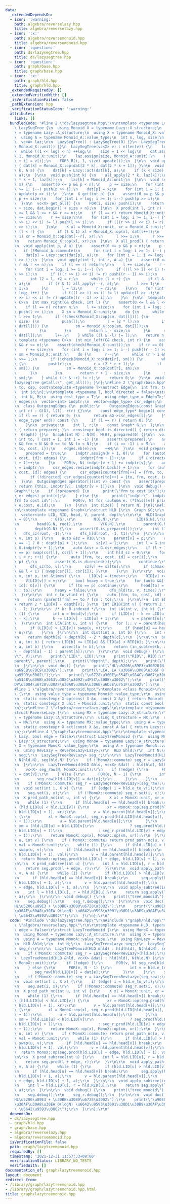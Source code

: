 ```yaml
---
data:
  _extendedDependsOn:
  - icon: ':warning:'
    path: algebra/reverselazy.hpp
    title: algebra/reverselazy.hpp
  - icon: ':x:'
    path: algebra/reversemonoid.hpp
    title: algebra/reversemonoid.hpp
  - icon: ':question:'
    path: ds/lazysegtree.hpp
    title: ds/lazysegtree.hpp
  - icon: ':question:'
    path: graph/base.hpp
    title: graph/base.hpp
  - icon: ':x:'
    path: graph/hld.hpp
    title: graph/hld.hpp
  _extendedRequiredBy: []
  _extendedVerifiedWith: []
  _isVerificationFailed: false
  _pathExtension: hpp
  _verificationStatusIcon: ':warning:'
  attributes:
    links: []
  bundledCode: "#line 2 \"ds/lazysegtree.hpp\"\n\ntemplate <typename Lazy>\nstruct\
    \ LazySegTree {\n  using Monoid_X = typename Lazy::X_structure;\n  using Monoid_A\
    \ = typename Lazy::A_structure;\n  using X = typename Monoid_X::value_type;\n\
    \  using A = typename Monoid_A::value_type;\n  int n, log, size;\n  vc<X> dat;\n\
    \  vc<A> laz;\n\n  LazySegTree() : LazySegTree(0) {}\n  LazySegTree(int n) : LazySegTree(vc<X>(n,\
    \ Monoid_X::unit)) {}\n  LazySegTree(vc<X> v) : n(len(v)) {\n    log = 1;\n  \
    \  while ((1 << log) < n) ++log;\n    size = 1 << log;\n    dat.assign(size <<\
    \ 1, Monoid_X::unit);\n    laz.assign(size, Monoid_A::unit);\n    FOR(i, n) dat[size\
    \ + i] = v[i];\n    FOR3_R(i, 1, size) update(i);\n  }\n\n  void update(int k)\
    \ { dat[k] = Monoid_X::op(dat[2 * k], dat[2 * k + 1]); }\n\n  void all_apply(int\
    \ k, A a) {\n    dat[k] = Lazy::act(dat[k], a);\n    if (k < size) laz[k] = Monoid_A::op(laz[k],\
    \ a);\n  }\n\n  void push(int k) {\n    all_apply(2 * k, laz[k]);\n    all_apply(2\
    \ * k + 1, laz[k]);\n    laz[k] = Monoid_A::unit;\n  }\n\n  void set(int p, X\
    \ x) {\n    assert(0 <= p && p < n);\n    p += size;\n    for (int i = log; i\
    \ >= 1; i--) push(p >> i);\n    dat[p] = x;\n    for (int i = 1; i <= log; i++)\
    \ update(p >> i);\n  }\n\n  X get(int p) {\n    assert(0 <= p && p < n);\n   \
    \ p += size;\n    for (int i = log; i >= 1; i--) push(p >> i);\n    return dat[p];\n\
    \  }\n\n  vc<X> get_all() {\n    FOR(i, size) push(i);\n    return {dat.begin()\
    \ + size, dat.begin() + size + n};\n  }\n\n  X prod(int l, int r) {\n    assert(0\
    \ <= l && l <= r && r <= n);\n    if (l == r) return Monoid_X::unit;\n\n    l\
    \ += size;\n    r += size;\n\n    for (int i = log; i >= 1; i--) {\n      if (((l\
    \ >> i) << i) != l) push(l >> i);\n      if (((r >> i) << i) != r) push((r - 1)\
    \ >> i);\n    }\n\n    X xl = Monoid_X::unit, xr = Monoid_X::unit;\n    while\
    \ (l < r) {\n      if (l & 1) xl = Monoid_X::op(xl, dat[l++]);\n      if (r &\
    \ 1) xr = Monoid_X::op(dat[--r], xr);\n      l >>= 1;\n      r >>= 1;\n    }\n\
    \n    return Monoid_X::op(xl, xr);\n  }\n\n  X all_prod() { return dat[1]; }\n\
    \n  void apply(int p, A a) {\n    assert(0 <= p && p < n);\n    p += size;\n \
    \   if (!Monoid_A::commute)\n      for (int i = log; i >= 1; i--) push(p >> i);\n\
    \    dat[p] = Lazy::act(dat[p], a);\n    for (int i = 1; i <= log; i++) update(p\
    \ >> i);\n  }\n\n  void apply(int l, int r, A a) {\n    assert(0 <= l && l <=\
    \ r && r <= n);\n    if (l == r) return;\n\n    l += size;\n    r += size;\n\n\
    \    for (int i = log; i >= 1; i--) {\n      if (((l >> i) << i) != l) push(l\
    \ >> i);\n      if (((r >> i) << i) != r) push((r - 1) >> i);\n    }\n\n    {\n\
    \      int l2 = l, r2 = r;\n      while (l < r) {\n        if (l & 1) all_apply(l++,\
    \ a);\n        if (r & 1) all_apply(--r, a);\n        l >>= 1;\n        r >>=\
    \ 1;\n      }\n      l = l2;\n      r = r2;\n    }\n\n    for (int i = 1; i <=\
    \ log; i++) {\n      if (((l >> i) << i) != l) update(l >> i);\n      if (((r\
    \ >> i) << i) != r) update((r - 1) >> i);\n    }\n  }\n\n  template <typename\
    \ C>\n  int max_right(C& check, int l) {\n    assert(0 <= l && l <= n);\n    assert(check(Monoid_X::unit));\n\
    \    if (l == n) return n;\n    l += size;\n    for (int i = log; i >= 1; i--)\
    \ push(l >> i);\n    X sm = Monoid_X::unit;\n    do {\n      while (l % 2 == 0)\
    \ l >>= 1;\n      if (!check(Monoid_X::op(sm, dat[l]))) {\n        while (l <\
    \ size) {\n          push(l);\n          l = (2 * l);\n          if (check(Monoid_X::op(sm,\
    \ dat[l]))) {\n            sm = Monoid_X::op(sm, dat[l]);\n            l++;\n\
    \          }\n        }\n        return l - size;\n      }\n      sm = Monoid_X::op(sm,\
    \ dat[l]);\n      l++;\n    } while ((l & -l) != l);\n    return n;\n  }\n\n \
    \ template <typename C>\n  int min_left(C& check, int r) {\n    assert(0 <= r\
    \ && r <= n);\n    assert(check(Monoid_X::unit));\n    if (r == 0) return 0;\n\
    \    r += size;\n    for (int i = log; i >= 1; i--) push((r - 1) >> i);\n    X\
    \ sm = Monoid_X::unit;\n    do {\n      r--;\n      while (r > 1 && (r % 2)) r\
    \ >>= 1;\n      if (!check(Monoid_X::op(dat[r], sm))) {\n        while (r < size)\
    \ {\n          push(r);\n          r = (2 * r + 1);\n          if (check(Monoid_X::op(dat[r],\
    \ sm))) {\n            sm = Monoid_X::op(dat[r], sm);\n            r--;\n    \
    \      }\n        }\n        return r + 1 - size;\n      }\n      sm = Monoid_X::op(dat[r],\
    \ sm);\n    } while ((r & -r) != r);\n    return 0;\n  }\n\n  void debug() { print(\"\
    lazysegtree getall:\", get_all()); }\n};\n#line 2 \"graph/base.hpp\"\n\n// frm,\
    \ to, cap, cost\ntemplate <typename T>\nstruct Edge{\n  int frm, to;\n  T cost;\n\
    \  int id;\n};\n\ntemplate <typename T, bool directed = false>\nstruct Graph {\n\
    \  int N, M;\n  using cost_type = T;\n  using edge_type = Edge<T>;\n  vector<edge_type>\
    \ edges;\n  vector<int> indptr;\n  vector<edge_type> csr_edges;\n  bool prepared;\n\
    \n  class OutgoingEdges {\n  public:\n    OutgoingEdges(const Graph* G, int l,\
    \ int r) : G(G), l(l), r(r) {}\n\n    const edge_type* begin() const {\n     \
    \ if (l == r) { return 0; }\n      return &G->csr_edges[l];\n    }\n\n    const\
    \ edge_type* end() const {\n      if (l == r) { return 0; }\n      return &G->csr_edges[r];\n\
    \    }\n\n  private:\n    int l, r;\n    const Graph* G;\n  };\n\n  bool is_prepared()\
    \ { return prepared; }\n  constexpr bool is_directed() { return directed; }\n\n\
    \  Graph() {}\n  Graph(int N) : N(N), M(0), prepared(0) {}\n\n  void add(int frm,\
    \ int to, T cost = 1, int i = -1) {\n    assert(!prepared);\n    assert(0 <= frm\
    \ && frm < N && 0 <= to && to < N);\n    if (i == -1) i = M;\n    auto e = edge_type({frm,\
    \ to, cost, i});\n    edges.eb(e);\n    ++M;\n  }\n\n  void prepare() {\n    assert(!prepared);\n\
    \    prepared = true;\n    indptr.assign(N + 1, 0);\n    for (auto&& [frm, to,\
    \ cost, id]: edges) {\n      indptr[frm + 1]++;\n      if (!directed) indptr[to\
    \ + 1]++;\n    }\n    FOR(v, N) indptr[v + 1] += indptr[v];\n    auto counter\
    \ = indptr;\n    csr_edges.resize(indptr.back() + 1);\n    for (auto&& [frm, to,\
    \ cost, id]: edges) {\n      csr_edges[counter[frm]++] = {frm, to, cost, id};\n\
    \      if (!directed) csr_edges[counter[to]++] = {to, frm, cost, id};\n    }\n\
    \  }\n\n  OutgoingEdges operator[](int v) const {\n    assert(prepared);\n   \
    \ return {this, indptr[v], indptr[v + 1]};\n  }\n\n  void debug() {\n    print(\"\
    Graph\");\n    if (!prepared) {\n      print(\"frm to cost id\");\n      for (auto&&\
    \ e: edges) print(e);\n    } else {\n      print(\"indptr\", indptr);\n      print(\"\
    frm to cost id\");\n      FOR(v, N) for (auto&& e: (*this)[v]) print(e.frm, e.to,\
    \ e.cost, e.id);\n    }\n  }\n\n  int size() { return N; }\n};\n#line 3 \"graph/hld.hpp\"\
    \n\r\ntemplate <typename Graph>\r\nstruct HLD {\r\n  Graph &G;\r\n  int N;\r\n\
    \  vector<int> LID, RID, head, V, parent, depth;\r\n\r\n  HLD(Graph &G, int root\
    \ = 0)\r\n      : G(G),\r\n        N(G.N),\r\n        LID(G.N),\r\n        RID(G.N),\r\
    \n        head(G.N, root),\r\n        V(G.N),\r\n        parent(G.N, -1),\r\n\
    \        depth(G.N) {\r\n    assert(G.is_prepared());\r\n    int t1 = 0;\r\n \
    \   dfs_sz(root, -1);\r\n    dfs_hld(root, -1, t1);\r\n  }\r\n\r\n  void dfs_sz(int\
    \ v, int p) {\r\n    auto &sz = RID;\r\n    parent[v] = p;\r\n    depth[v] = (p\
    \ == -1 ? 0 : depth[p] + 1);\r\n    sz[v] = 1;\r\n    int l = G.indptr[v], r =\
    \ G.indptr[v + 1];\r\n    auto &csr = G.csr_edges;\r\n    if (l + 1 < r && get<1>(csr[l])\
    \ == p) swap(csr[l], csr[l + 1]);\r\n    int hld_sz = 0;\r\n    for (int i = l;\
    \ i < r; ++i) {\r\n      auto [frm, to, cost, id] = csr[i];\r\n      if (to ==\
    \ p) {\r\n        assert(!G.is_directed());\r\n        continue;\r\n      }\r\n\
    \      dfs_sz(to, v);\r\n      sz[v] += sz[to];\r\n      if (chmax(hld_sz, sz[to])\
    \ && l < i) { swap(csr[l], csr[i]); }\r\n    }\r\n  }\r\n\r\n  void dfs_hld(int\
    \ v, int p, int &times) {\r\n    LID[v] = times++;\r\n    RID[v] += LID[v];\r\n\
    \    V[LID[v]] = v;\r\n    bool heavy = true;\r\n    for (auto &&[frm, to, cost,\
    \ id]: G[v]) {\r\n      if (to == p) continue;\r\n      head[to] = (heavy ? head[v]\
    \ : to);\r\n      heavy = false;\r\n      dfs_hld(to, v, times);\r\n    }\r\n\
    \  }\r\n\r\n  int e_to_v(int e) {\r\n    auto [frm, to, cost, id] = G.edges[e];\r\
    \n    return (parent[frm] == to ? frm : to);\r\n  }\r\n\r\n  int ELID(int v) {\
    \ return 2 * LID[v] - depth[v]; }\r\n  int ERID(int v) { return 2 * RID[v] - depth[v]\
    \ - 1; }\r\n\r\n  /* k: 0-indexed */\r\n  int LA(int v, int k) {\r\n    while\
    \ (1) {\r\n      int u = head[v];\r\n      if (LID[v] - k >= LID[u]) return V[LID[v]\
    \ - k];\r\n      k -= LID[v] - LID[u] + 1;\r\n      v = parent[u];\r\n    }\r\n\
    \  }\r\n\r\n  int LCA(int u, int v) {\r\n    for (;; v = parent[head[v]]) {\r\n\
    \      if (LID[u] > LID[v]) swap(u, v);\r\n      if (head[u] == head[v]) return\
    \ u;\r\n    }\r\n  }\r\n\r\n  int dist(int a, int b) {\r\n    int c = LCA(a, b);\r\
    \n    return depth[a] + depth[b] - 2 * depth[c];\r\n  }\r\n\r\n  bool in_subtree(int\
    \ a, int b) { return LID[b] <= LID[a] && LID[a] < RID[b]; }\r\n\r\n  int move(int\
    \ a, int b) {\r\n    assert(a != b);\r\n    return (in_subtree(b, a) ? LA(b, depth[b]\
    \ - depth[a] - 1) : parent[a]);\r\n  }\r\n\r\n  void debug() {\r\n    print(\"\
    V\", V);\r\n    print(\"LID\", LID);\r\n    print(\"RID\", RID);\r\n    print(\"\
    parent\", parent);\r\n    print(\"depth\", depth);\r\n    print(\"head\", head);\r\
    \n  }\r\n\r\n  void doc() {\r\n    print(\"HL\u5206\u89E3\u3002O(N) \u6642\u9593\
    \u69CB\u7BC9\u3002\");\r\n    print(\"LCA, LA \u306A\u3069\u306F O(logN) \u6642\
    \u9593\u3002\");\r\n    print(\"\u6728\u306E\u554F\u984C\u3067\u306F\u771F\u3063\
    \u5148\u306B\u3053\u308C\u3092\u4F5C\u308B\u3002\");\r\n    print(\"\u2192 \u6728\
    DP\u3084\u6728\u30AF\u30A8\u30EA\u306B\u6D3E\u751F\u3002\");\r\n  }\r\n};\r\n\
    #line 1 \"algebra/reversemonoid.hpp\"\ntemplate <class Monoid>\r\nstruct ReverseMonoid\
    \ {\r\n  using value_type = typename Monoid::value_type;\r\n  using X = value_type;\r\
    \n  static constexpr X op(const X &x, const X &y) { return Monoid::op(y, x); }\r\
    \n  static constexpr X unit = Monoid::unit;\r\n  static const bool commute = Monoid::commute;\r\
    \n};\r\n#line 2 \"algebra/reverselazy.hpp\"\n\r\ntemplate <typename Lazy>\r\n\
    struct ReverseLazy {\r\n  using MX = typename Lazy::X_structure;\r\n  using MA\
    \ = typename Lazy::A_structure;\r\n  using X_structure = MX;\r\n  using A_structure\
    \ = MA;\r\n  using X = typename MX::value_type;\r\n  using A = typename MA::value_type;\r\
    \n  static constexpr X act(const X &x, const A &a) { return Lazy::act(x, a); }\r\
    \n};\r\n#line 4 \"graph/lazytreemonoid.hpp\"\n\r\ntemplate <typename HLD, typename\
    \ Lazy, bool edge = false>\r\nstruct LazyTreeMonoid {\r\n  using MonoX = typename\
    \ Lazy::X_structure;\r\n  using MonoA = typename Lazy::A_structure;\r\n  using\
    \ X = typename MonoX::value_type;\r\n  using A = typename MonoA::value_type;\r\
    \n  using RevLazy = ReverseLazy<Lazy>;\r\n  HLD &hld;\r\n  int N;\r\n  LazySegTree<Lazy>\
    \ seg;\r\n  LazySegTree<RevLazy> seg_r;\r\n\r\n  LazyTreeMonoid(HLD &hld) : hld(hld),\
    \ N(hld.N), seg(hld.N) {\r\n    if (!MonoX::commute) seg_r = LazySegTree<RevLazy>(hld.N);\r\
    \n  }\r\n\r\n  LazyTreeMonoid(HLD &hld, vc<X> &dat) : hld(hld), N(hld.N) {\r\n\
    \    vc<X> seg_raw(N, MonoX::unit);\r\n    if (!edge) {\r\n      FOR(v, N) seg_raw[hld.LID[v]]\
    \ = dat[v];\r\n    } else {\r\n      FOR(e, N - 1) {\r\n        int v = hld.e_to_v(e);\r\
    \n        seg_raw[hld.LID[v]] = dat[e];\r\n      }\r\n    }\r\n    seg = LazySegTree<Lazy>(seg_raw);\r\
    \n    if (!MonoX::commute) seg_r = LazySegTree<RevLazy>(seg_raw);\r\n  }\r\n\r\
    \n  void set(int i, X x) {\r\n    if (edge) i = hld.e_to_v(i);\r\n    i = hld.LID[i];\r\
    \n    seg.set(i, x);\r\n    if (!MonoX::commute) seg_r.set(i, x);\r\n  }\r\n\r\
    \n  X prod_path_nc(int u, int v) {\r\n    X xl = MonoX::unit, xr = MonoX::unit;\r\
    \n    while (1) {\r\n      if (hld.head[u] == hld.head[v]) break;\r\n      if\
    \ (hld.LID[u] < hld.LID[v]) {\r\n        xr = MonoX::op(seg.prod(hld.LID[hld.head[v]],\
    \ hld.LID[v] + 1), xr);\r\n        v = hld.parent[hld.head[v]];\r\n      } else\
    \ {\r\n        xl = MonoX::op(xl, seg_r.prod(hld.LID[hld.head[u]], hld.LID[u]\
    \ + 1));\r\n        u = hld.parent[hld.head[u]];\r\n      }\r\n    }\r\n    X\
    \ xm = (hld.LID[u] < hld.LID[v]\r\n                ? seg.prod(hld.LID[u] + edge,\
    \ hld.LID[v] + 1)\r\n                : seg_r.prod(hld.LID[v] + edge, hld.LID[u]\
    \ + 1));\r\n    return MonoX::op(xl, MonoX::op(xm, xr));\r\n  }\r\n\r\n  X prod_path(int\
    \ u, int v) {\r\n    if (!MonoX::commute) return prod_path_nc(u, v);\r\n    X\
    \ val = MonoX::unit;\r\n    while (1) {\r\n      if (hld.LID[u] > hld.LID[v])\
    \ swap(u, v);\r\n      if (hld.head[u] == hld.head[v]) break;\r\n      val = MonoX::op(seg.prod(hld.LID[hld.head[v]],\
    \ hld.LID[v] + 1), val);\r\n      v = hld.parent[hld.head[v]];\r\n    }\r\n  \
    \  return MonoX::op(seg.prod(hld.LID[u] + edge, hld.LID[v] + 1), val);\r\n  }\r\
    \n\r\n  X prod_subtree(int u) {\r\n    int l = hld.LID[u], r = hld.RID[u];\r\n\
    \    return seg.prod(l + edge, r);\r\n  }\r\n\r\n  void apply_path(int u, int\
    \ v, A a) {\r\n    while (1) {\r\n      if (hld.LID[u] > hld.LID[v]) swap(u, v);\r\
    \n      if (hld.head[u] == hld.head[v]) break;\r\n      seg.apply(hld.LID[hld.head[v]],\
    \ hld.LID[v] + 1, a);\r\n      v = hld.parent[hld.head[v]];\r\n    }\r\n    seg.apply(hld.LID[u]\
    \ + edge, hld.LID[v] + 1, a);\r\n  }\r\n\r\n  void apply_subtree(int u, A a) {\r\
    \n    int l = hld.LID[u], r = hld.RID[u];\r\n    return seg.apply(l + edge, r,\
    \ a);\r\n  }\r\n\r\n  void debug() {\r\n    print(\"tree_monoid\");\r\n    hld.debug();\r\
    \n    seg.debug();\r\n    seg_r.debug();\r\n  }\r\n\r\n  void doc() {\r\n    print(\"\
    HL\u5206\u89E3 + \u30BB\u30B0\u6728\u3002\");\r\n    print(\"\u90E8\u5206\u6728\
    \u30AF\u30A8\u30EA O(logN) \u6642\u9593\u3001\u30D1\u30B9\u30AF\u30A8\u30EA O(log^2N)\
    \ \u6642\u9593\u3002\");\r\n  }\r\n};\r\n"
  code: "#include \"ds/lazysegtree.hpp\"\r\n#include \"graph/hld.hpp\"\r\n#include\
    \ \"algebra/reverselazy.hpp\"\r\n\r\ntemplate <typename HLD, typename Lazy, bool\
    \ edge = false>\r\nstruct LazyTreeMonoid {\r\n  using MonoX = typename Lazy::X_structure;\r\
    \n  using MonoA = typename Lazy::A_structure;\r\n  using X = typename MonoX::value_type;\r\
    \n  using A = typename MonoA::value_type;\r\n  using RevLazy = ReverseLazy<Lazy>;\r\
    \n  HLD &hld;\r\n  int N;\r\n  LazySegTree<Lazy> seg;\r\n  LazySegTree<RevLazy>\
    \ seg_r;\r\n\r\n  LazyTreeMonoid(HLD &hld) : hld(hld), N(hld.N), seg(hld.N) {\r\
    \n    if (!MonoX::commute) seg_r = LazySegTree<RevLazy>(hld.N);\r\n  }\r\n\r\n\
    \  LazyTreeMonoid(HLD &hld, vc<X> &dat) : hld(hld), N(hld.N) {\r\n    vc<X> seg_raw(N,\
    \ MonoX::unit);\r\n    if (!edge) {\r\n      FOR(v, N) seg_raw[hld.LID[v]] = dat[v];\r\
    \n    } else {\r\n      FOR(e, N - 1) {\r\n        int v = hld.e_to_v(e);\r\n\
    \        seg_raw[hld.LID[v]] = dat[e];\r\n      }\r\n    }\r\n    seg = LazySegTree<Lazy>(seg_raw);\r\
    \n    if (!MonoX::commute) seg_r = LazySegTree<RevLazy>(seg_raw);\r\n  }\r\n\r\
    \n  void set(int i, X x) {\r\n    if (edge) i = hld.e_to_v(i);\r\n    i = hld.LID[i];\r\
    \n    seg.set(i, x);\r\n    if (!MonoX::commute) seg_r.set(i, x);\r\n  }\r\n\r\
    \n  X prod_path_nc(int u, int v) {\r\n    X xl = MonoX::unit, xr = MonoX::unit;\r\
    \n    while (1) {\r\n      if (hld.head[u] == hld.head[v]) break;\r\n      if\
    \ (hld.LID[u] < hld.LID[v]) {\r\n        xr = MonoX::op(seg.prod(hld.LID[hld.head[v]],\
    \ hld.LID[v] + 1), xr);\r\n        v = hld.parent[hld.head[v]];\r\n      } else\
    \ {\r\n        xl = MonoX::op(xl, seg_r.prod(hld.LID[hld.head[u]], hld.LID[u]\
    \ + 1));\r\n        u = hld.parent[hld.head[u]];\r\n      }\r\n    }\r\n    X\
    \ xm = (hld.LID[u] < hld.LID[v]\r\n                ? seg.prod(hld.LID[u] + edge,\
    \ hld.LID[v] + 1)\r\n                : seg_r.prod(hld.LID[v] + edge, hld.LID[u]\
    \ + 1));\r\n    return MonoX::op(xl, MonoX::op(xm, xr));\r\n  }\r\n\r\n  X prod_path(int\
    \ u, int v) {\r\n    if (!MonoX::commute) return prod_path_nc(u, v);\r\n    X\
    \ val = MonoX::unit;\r\n    while (1) {\r\n      if (hld.LID[u] > hld.LID[v])\
    \ swap(u, v);\r\n      if (hld.head[u] == hld.head[v]) break;\r\n      val = MonoX::op(seg.prod(hld.LID[hld.head[v]],\
    \ hld.LID[v] + 1), val);\r\n      v = hld.parent[hld.head[v]];\r\n    }\r\n  \
    \  return MonoX::op(seg.prod(hld.LID[u] + edge, hld.LID[v] + 1), val);\r\n  }\r\
    \n\r\n  X prod_subtree(int u) {\r\n    int l = hld.LID[u], r = hld.RID[u];\r\n\
    \    return seg.prod(l + edge, r);\r\n  }\r\n\r\n  void apply_path(int u, int\
    \ v, A a) {\r\n    while (1) {\r\n      if (hld.LID[u] > hld.LID[v]) swap(u, v);\r\
    \n      if (hld.head[u] == hld.head[v]) break;\r\n      seg.apply(hld.LID[hld.head[v]],\
    \ hld.LID[v] + 1, a);\r\n      v = hld.parent[hld.head[v]];\r\n    }\r\n    seg.apply(hld.LID[u]\
    \ + edge, hld.LID[v] + 1, a);\r\n  }\r\n\r\n  void apply_subtree(int u, A a) {\r\
    \n    int l = hld.LID[u], r = hld.RID[u];\r\n    return seg.apply(l + edge, r,\
    \ a);\r\n  }\r\n\r\n  void debug() {\r\n    print(\"tree_monoid\");\r\n    hld.debug();\r\
    \n    seg.debug();\r\n    seg_r.debug();\r\n  }\r\n\r\n  void doc() {\r\n    print(\"\
    HL\u5206\u89E3 + \u30BB\u30B0\u6728\u3002\");\r\n    print(\"\u90E8\u5206\u6728\
    \u30AF\u30A8\u30EA O(logN) \u6642\u9593\u3001\u30D1\u30B9\u30AF\u30A8\u30EA O(log^2N)\
    \ \u6642\u9593\u3002\");\r\n  }\r\n};\r\n"
  dependsOn:
  - ds/lazysegtree.hpp
  - graph/hld.hpp
  - graph/base.hpp
  - algebra/reverselazy.hpp
  - algebra/reversemonoid.hpp
  isVerificationFile: false
  path: graph/lazytreemonoid.hpp
  requiredBy: []
  timestamp: '2021-12-31 11:57:33+09:00'
  verificationStatus: LIBRARY_NO_TESTS
  verifiedWith: []
documentation_of: graph/lazytreemonoid.hpp
layout: document
redirect_from:
- /library/graph/lazytreemonoid.hpp
- /library/graph/lazytreemonoid.hpp.html
title: graph/lazytreemonoid.hpp
---
```


